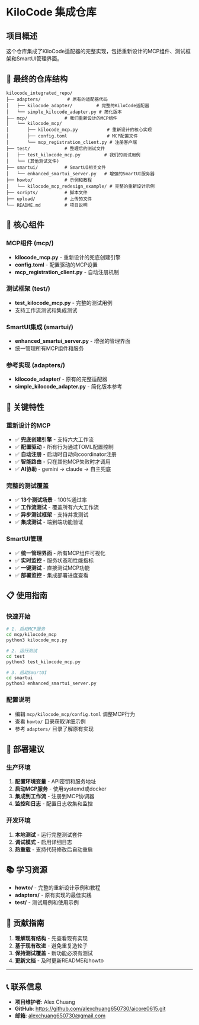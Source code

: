 # KiloCode 集成仓库

## 项目概述

这个仓库集成了KiloCode适配器的完整实现，包括重新设计的MCP组件、测试框架和SmartUI管理界面。

## 📁 最终的仓库结构

```
kilocode_integrated_repo/
├── adapters/          # 原有的适配器代码
│   ├── kilocode_adapter/         # 完整的KiloCode适配器
│   └── simple_kilocode_adapter.py # 简化版本
├── mcp/              # 我们重新设计的MCP组件
│   └── kilocode_mcp/
│       ├── kilocode_mcp.py           # 重新设计的核心实现
│       ├── config.toml               # MCP配置文件
│       └── mcp_registration_client.py # 注册客户端
├── test/             # 整理后的测试文件
│   ├── test_kilocode_mcp.py         # 我们的测试用例
│   └── (其他测试文件)
├── smartui/          # SmartUI相关文件
│   └── enhanced_smartui_server.py   # 增强的SmartUI服务器
├── howto/            # 示例和教程
│   └── kilocode_mcp_redesign_example/ # 完整的重新设计示例
├── scripts/          # 脚本文件
├── upload/           # 上传的文件
└── README.md         # 项目说明
```

## 🎯 核心组件

### **MCP组件 (mcp/)**
- **kilocode_mcp.py** - 重新设计的兜底创建引擎
- **config.toml** - 配置驱动的MCP设置
- **mcp_registration_client.py** - 自动注册机制

### **测试框架 (test/)**
- **test_kilocode_mcp.py** - 完整的测试用例
- 支持工作流测试和集成测试

### **SmartUI集成 (smartui/)**
- **enhanced_smartui_server.py** - 增强的管理界面
- 统一管理所有MCP组件和服务

### **参考实现 (adapters/)**
- **kilocode_adapter/** - 原有的完整适配器
- **simple_kilocode_adapter.py** - 简化版本参考

## 🚀 关键特性

### **重新设计的MCP**
- ✅ **兜底创建引擎** - 支持六大工作流
- ✅ **配置驱动** - 所有行为通过TOML配置控制
- ✅ **自动注册** - 启动时自动向coordinator注册
- ✅ **智能路由** - 只在其他MCP失败时才调用
- ✅ **AI协助** - gemini → claude → 自主兜底

### **完整的测试覆盖**
- ✅ **13个测试场景** - 100%通过率
- ✅ **工作流测试** - 覆盖所有六大工作流
- ✅ **异步测试框架** - 支持并发测试
- ✅ **集成测试** - 端到端功能验证

### **SmartUI管理**
- ✅ **统一管理界面** - 所有MCP组件可视化
- ✅ **实时监控** - 服务状态和性能指标
- ✅ **一键测试** - 直接测试MCP功能
- ✅ **部署监控** - 集成部署进度查看

## 📋 使用指南

### **快速开始**
```bash
# 1. 启动MCP服务
cd mcp/kilocode_mcp
python3 kilocode_mcp.py

# 2. 运行测试
cd test
python3 test_kilocode_mcp.py

# 3. 启动SmartUI
cd smartui
python3 enhanced_smartui_server.py
```

### **配置说明**
- 编辑 `mcp/kilocode_mcp/config.toml` 调整MCP行为
- 查看 `howto/` 目录获取详细示例
- 参考 `adapters/` 目录了解原有实现

## 🔧 部署建议

### **生产环境**
1. **配置环境变量** - API密钥和服务地址
2. **启动MCP服务** - 使用systemd或docker
3. **集成到工作流** - 注册到MCP协调器
4. **监控和日志** - 配置日志收集和监控

### **开发环境**
1. **本地测试** - 运行完整测试套件
2. **调试模式** - 启用详细日志
3. **热重载** - 支持代码修改后自动重启

## 📚 学习资源

- **howto/** - 完整的重新设计示例和教程
- **adapters/** - 原有实现的最佳实践
- **test/** - 测试用例和使用示例

## 🤝 贡献指南

1. **理解现有结构** - 先查看现有实现
2. **基于现有改进** - 避免重复造轮子
3. **保持测试覆盖** - 新功能必须有测试
4. **更新文档** - 及时更新README和howto

---

## 📞 联系信息

- **项目维护者**: Alex Chuang
- **GitHub**: https://github.com/alexchuang650730/aicore0615.git
- **邮箱**: alexchuang650730@gmail.com

